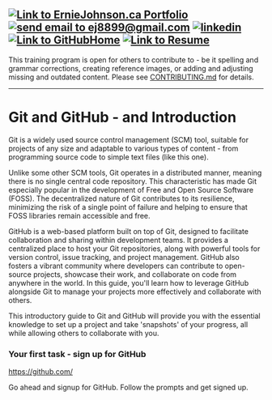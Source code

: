 <a href="https://erniejohnson.ca"><img alt="Link to ErnieJohnson.ca Portfolio" src="https://img.shields.io/badge/PORTFOLIO-8A2BE2?style=for-the-badge&logo=google%20home&logoColor=white"></a>
<a href="mailto:ej8899@gmail.com" target="_blank"><img src="https://img.shields.io/badge/Gmail-D14836?style=for-the-badge&logo=gmail&logoColor=white" alt="send email to ej8899@gmail.com" /></a>&nbsp;<a href="https://www.linkedin.com/in/ernie-johnson/" target="_blank"><img src="https://img.shields.io/badge/LinkedIn-0077B5?style=for-the-badge&logo=linkedin&logoColor=white" alt="linkedin" /></a>&nbsp;<a href="https://github.com/ej8899"><img alt="Link to GitHubHome" src="https://img.shields.io/badge/GitHub%20Home-008080?style=for-the-badge&logo=GitHub&logoColor=white"></a>&nbsp;<a href="https://docs.google.com/document/d/1XCs8Z_gpaNc00l_rLoan0M1W8Td2Sg_DGThWnMTqOpc/edit?usp=sharing"><img alt="Link to Resume" src="https://img.shields.io/badge/RESUME-8A2BE2?style=for-the-badge&logo=Google%20Docs&logoColor=white"></a>
---
  
This training program is open for others to contribute to - be it spelling and grammar corrections, creating reference images, or adding and adjusting missing and outdated content.  Please see [CONTRIBUTING.md](./CONTRIBUTING.md) for details.
  
---
# Git and GitHub - and Introduction

Git is a widely used source control management (SCM) tool, suitable for projects of any size and adaptable to various types of content - from programming source code to simple text files (like this one).

Unlike some other SCM tools, Git operates in a distributed manner, meaning there is no single central code repository. This characteristic has made Git especially popular in the development of Free and Open Source Software (FOSS). The decentralized nature of Git contributes to its resilience, minimizing the risk of a single point of failure and helping to ensure that FOSS libraries remain accessible and free.

GitHub is a web-based platform built on top of Git, designed to facilitate collaboration and sharing within development teams. It provides a centralized place to host your Git repositories, along with powerful tools for version control, issue tracking, and project management. GitHub also fosters a vibrant community where developers can contribute to open-source projects, showcase their work, and collaborate on code from anywhere in the world. In this guide, you'll learn how to leverage GitHub alongside Git to manage your projects more effectively and collaborate with others.

This introductory guide to Git and GitHub will provide you with the essential knowledge to set up a project and take 'snapshots' of your progress, all while allowing others to collaborate with you.

### Your first task - sign up for GitHub
https://github.com/ 

Go ahead and signup for GitHub.   Follow the prompts and get signed up.